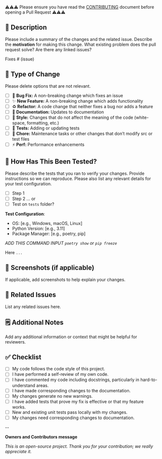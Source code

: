 ⚠️⚠️⚠️ Please ensure you have read the [CONTRIBUTING](../CONTRIBUTING.md) document before opening a Pull Request ⚠️⚠️⚠️

## 📝 Description

Please include a summary of the changes and the related issue. Describe the **motivation** for making this change. What existing problem does the pull request solve? Are there any linked issues?

Fixes # (issue)

## 🔧 Type of Change

Please delete options that are not relevant.

- [ ] 🐛 **Bug Fix:** A non-breaking change which fixes an issue
- [ ] ✨ **New Feature:** A non-breaking change which adds functionality
- [ ] ♻️ **Refactor:** A code change that neither fixes a bug nor adds a feature
- [ ] 📝 **Documentation:** Updates to documentation
- [ ] 🎨 **Style:** Changes that do not affect the meaning of the code (white-space, formatting, etc.)
- [ ] 🧪 **Tests:** Adding or updating tests
- [ ] 🔧 **Chore:** Maintenance tasks or other changes that don’t modify src or test files
- [ ] ⚡️ **Perf:** Performance enhancements

## 🧪 How Has This Been Tested?

Please describe the tests that you ran to verify your changes. Provide instructions so we can reproduce. Please also list any relevant details for your test configuration.

- [ ] Step 1
- [ ] Step 2 ...
      or
- [ ] Test on `tests` folder?

**Test Configuration**:

- OS: [e.g., Windows, macOS, Linux]
- Python Version: [e.g., 3.11]
- Package Manager: [e.g., poetry, pip]

_ADD THIS COMMAND INPUT `poetry show` or `pip freeze`_

Here
`...`

## 📸 Screenshots (if applicable)

If applicable, add screenshots to help explain your changes.

## 🔗 Related Issues

List any related issues here.

## 🗒️ Additional Notes

Add any additional information or context that might be helpful for reviewers.

## ✅ Checklist

- [ ] My code follows the code style of this project.
- [ ] I have performed a self-review of my own code.
- [ ] I have commented my code including docstrings, particularly in hard-to-understand areas.
- [ ] I have made corresponding changes to the documentation.
- [ ] My changes generate no new warnings.
- [ ] I have added tests that prove my fix is effective or that my feature works.
- [ ] New and existing unit tests pass locally with my changes.
- [ ] My changes need corresponding changes to documentation.

--

**Owners and Contributors message**

_This is an open-source project. Thank you for your contribution; we really appreciate it._
